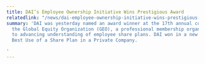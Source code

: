 ```yaml
---
title: DAI’s Employee Ownership Initiative Wins Prestigious Award
relatedlink: "/news/dai-employee-ownership-initiative-wins-prestigious-award"
summary: 'DAI was yesterday named an award winner at the 17th annual conference of
  the Global Equity Organization (GEO), a professional membership organization dedicated
  to advancing understanding of employee share plans. DAI won in a new award category,
  Best Use of a Share Plan in a Private Company.

'
---
```


